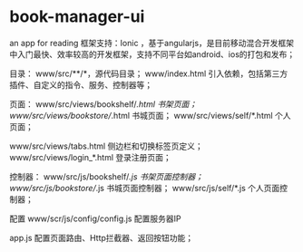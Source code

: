 # book-manager-ui
an app for reading
框架支持：Ionic ，基于angularjs，是目前移动混合开发框架中入门最快、效率较高的开发框架，支持不同平台如android、ios的打包和发布；


目录：
www/src/**/*，源代码目录；
www/index.html 引入依赖，包括第三方插件、自定义的指令、服务、控制器等；



页面：
www/src/views/bookshelf/*.html 书架页面；
www/src/views/bookstore/*.html 书城页面；
www/src/views/self/*.html 个人页面；

www/src/views/tabs.html 侧边栏和切换标签页定义；
www/src/views/login_*.html 登录注册页面；


控制器：
www/src/js/bookshelf/*.js 书架页面控制器；
www/src/js/bookstore/*.js 书城页面控制器；
www/src/js/self/*.js 个人页面控制器；


配置
www/scr/js/config/config.js 配置服务器IP

app.js 配置页面路由、Http拦截器、返回按钮功能；
